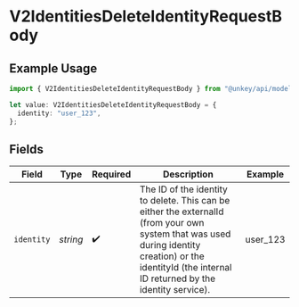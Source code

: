 # V2IdentitiesDeleteIdentityRequestBody

## Example Usage

```typescript
import { V2IdentitiesDeleteIdentityRequestBody } from "@unkey/api/models/components";

let value: V2IdentitiesDeleteIdentityRequestBody = {
  identity: "user_123",
};
```

## Fields

| Field                                                                                                                                                                                                   | Type                                                                                                                                                                                                    | Required                                                                                                                                                                                                | Description                                                                                                                                                                                             | Example                                                                                                                                                                                                 |
| ------------------------------------------------------------------------------------------------------------------------------------------------------------------------------------------------------- | ------------------------------------------------------------------------------------------------------------------------------------------------------------------------------------------------------- | ------------------------------------------------------------------------------------------------------------------------------------------------------------------------------------------------------- | ------------------------------------------------------------------------------------------------------------------------------------------------------------------------------------------------------- | ------------------------------------------------------------------------------------------------------------------------------------------------------------------------------------------------------- |
| `identity`                                                                                                                                                                                              | *string*                                                                                                                                                                                                | :heavy_check_mark:                                                                                                                                                                                      | The ID of the identity to delete. This can be either the externalId (from your own system that was used during identity creation) or the identityId (the internal ID returned by the identity service). | user_123                                                                                                                                                                                                |